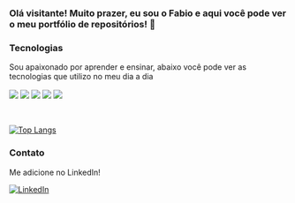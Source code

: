 ### Olá visitante! Muito prazer, eu sou o Fabio e aqui você pode ver o meu portfólio de repositórios! 💾

### Tecnologias

Sou apaixonado por aprender e ensinar, abaixo você pode ver as tecnologias que utilizo no meu dia a dia

<div style="display: inline_block">
  <img align="center"src="https://img.shields.io/badge/PHP-7A86B8?style=for-the-badge&logo=php&logoColor=white">
  <img align="center" src="https://img.shields.io/badge/HTML-E54C21?style=for-the-badge&logo=html5&logoColor=white">
  <img align="center" src="https://img.shields.io/badge/CSS-214CE5?&style=for-the-badge&logo=css3&logoColor=white">
  <img align="center" src="https://img.shields.io/badge/JavaScript-FA9C28?style=for-the-badge&logo=javascript&logoColor=black">
  <img align="center" src="https://img.shields.io/badge/Amazon_AWS-FF9900?style=for-the-badge&logo=amazonaws&logoColor=white">
</div>
<br />
<br />

[![Top Langs](https://github-readme-stats.vercel.app/api/top-langs/?username=wdvlpr)](https://github.com/wdvlpr/github-readme-stats)

### Contato

Me adicione no LinkedIn!

[![LinkedIn](https://img.shields.io/badge/LinkedIn-0077B5?style=for-the-badge&logo=linkedin&logoColor=white)](https://www.linkedin.com/in/fabio-camara/)
